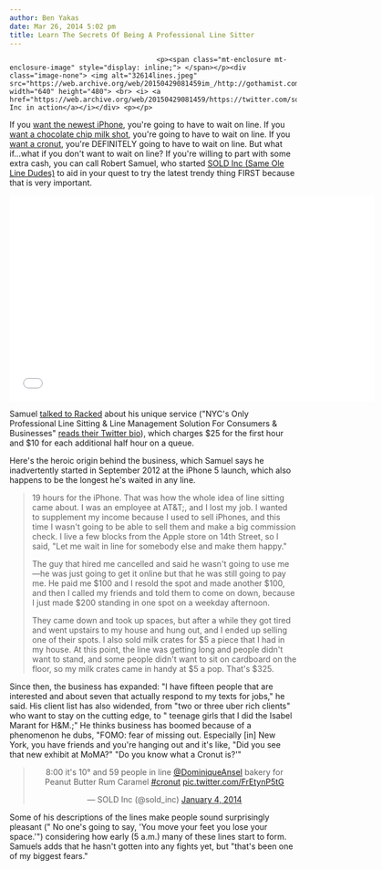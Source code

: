 ```yaml
---
author: Ben Yakas
date: Mar 26, 2014 5:02 pm
title: Learn The Secrets Of Being A Professional Line Sitter
---
```


	
										<p><span class="mt-enclosure mt-enclosure-image" style="display: inline;"> </span></p><div class="image-none"> <img alt="32614lines.jpeg" src="https://web.archive.org/web/20150429081459im_/http://gothamist.com/attachments/byakas/32614lines.jpeg" width="640" height="480"> <br> <i> <a href="https://web.archive.org/web/20150429081459/https://twitter.com/sold_inc/status/411888672683069440">Sold Inc in action</a></i></div> <p></p>

<p>If you <a href="https://web.archive.org/web/20150429081459/http://gothamist.com/2013/09/20/iphone_5s.php">want the newest iPhone</a>, you&apos;re going to have to wait on line. If you <a href="https://web.archive.org/web/20150429081459/http://gothamist.com/2014/03/14/cronut_sequel_cookie_shot.php">want a chocolate chip milk shot</a>, you&apos;re going to have to wait on line. If you <a href="https://web.archive.org/web/20150429081459/http://gothamist.com/2013/07/03/the_longest_ever_cronut_line_in_the.php">want a cronut</a>, you&apos;re DEFINITELY going to have to wait on line. But what if...what if you don&apos;t want to wait on line? If you&apos;re willing to part with some extra cash, you can call Robert Samuel, who started <a href="https://web.archive.org/web/20150429081459/http://wecanwait4u.com/">SOLD Inc (Same Ole Line Dudes)</a> to aid in your quest to try the latest trendy thing FIRST because that is very important.</p>

<p><iframe width="640" height="360" src="//web.archive.org/web/20150429081459if_/http://www.youtube.com/embed/XqhFbAwbE1I" frameborder="0" allowfullscreen></iframe></p>

<p>Samuel <a href="https://web.archive.org/web/20150429081459/http://ny.racked.com/archives/2014/03/25/sold.php">talked to Racked</a> about his unique service (&quot;NYC&apos;s Only Professional Line Sitting &amp; Line Management Solution For Consumers &amp; Businesses&quot; <a href="https://web.archive.org/web/20150429081459/https://twitter.com/sold_inc">reads their Twitter bio</a>), which charges $25 for the first hour and $10 for each additional half hour on a queue. </p>

<p>Here&apos;s the heroic origin behind the business, which Samuel says he inadvertently started in September 2012 at the iPhone 5 launch, which also happens to be the longest he&apos;s waited in any line.  </p>

<blockquote>19 hours for the iPhone. That was how the whole idea of line sitting came about. I was an employee at AT&amp;T;, and I lost my job. I wanted to supplement my income because I used to sell iPhones, and this time I wasn&apos;t going to be able to sell them and make a big commission check. I live a few blocks from the Apple store on 14th Street, so I said, &quot;Let me wait in line for somebody else and make them happy.&quot;

<p>The guy that hired me cancelled and said he wasn&apos;t going to use me&#x2014;he was just going to get it online but that he was still going to pay me. He paid me $100 and I resold the spot and made another $100, and then I called my friends and told them to come on down, because I just made $200 standing in one spot on a weekday afternoon.</p>

<p>They came down and took up spaces, but after a while they got tired and went upstairs to my house and hung out, and I ended up selling one of their spots. I also sold milk crates for $5 a piece that I had in my house. At this point, the line was getting long and people didn&apos;t want to stand, and some people didn&apos;t want to sit on cardboard on the floor, so my milk crates came in handy at $5 a pop. That&apos;s $325.</p></blockquote><p></p>

<p>Since then, the business has expanded: &quot;I have fifteen people that are interested and about seven that actually respond to my texts for jobs,&quot; he said. His client list has also widended, from &quot;two or three uber rich clients&quot; who want to stay on the cutting edge, to &quot; teenage girls that I did the Isabel Marant for H&amp;M.;&quot; He thinks business has boomed because of a phenomenon he dubs, &quot;FOMO: fear of missing out. Especially [in] New York, you have friends and you&apos;re hanging out and it&apos;s like, &quot;Did you see that new exhibit at MoMA?&quot; &quot;Do you know what a Cronut is?&apos;&quot;</p>

<center><blockquote class="twitter-tweet" lang="en"><p>8:00 it&apos;s 10&#xB0; and 59 people in line <a href="https://web.archive.org/web/20150429081459/https://twitter.com/DominiqueAnsel">@DominiqueAnsel</a> bakery for Peanut Butter Rum Caramel <a href="https://web.archive.org/web/20150429081459/https://twitter.com/search?q=%23cronut&amp;src=hash">#cronut</a> <a href="https://web.archive.org/web/20150429081459/http://t.co/FrEtynP5tG">pic.twitter.com/FrEtynP5tG</a></p>&#x2014; SOLD Inc (@sold_inc) <a href="https://web.archive.org/web/20150429081459/https://twitter.com/sold_inc/statuses/419456455733809155">January 4, 2014</a></blockquote>
<script async src="//web.archive.org/web/20150429081459js_/http://platform.twitter.com/widgets.js" charset="utf-8"></script></center>

<p>Some of his descriptions of the lines make people sound surprisingly pleasant (&quot; No one&apos;s going to say, &apos;You move your feet you lose your space.&apos;&quot;) considering how early (5 a.m.) many of these lines start to form. Samuels adds that he hasn&apos;t gotten into any fights yet, but &quot;that&apos;s been one of my biggest fears.&quot;<br>
</p>					
										
									
				